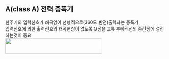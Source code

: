 ## A(class A) 전력 증폭기
한주기의 입력신호가 왜곡없이 선형적으로(360도 반전)출력되는 증폭기<br>
입력신호에 의한 출력신호의 왜곡현상이 없도록 Q점을 교류 부하직선의 중간점에 설정하는것이 중요<br>
<img src="https://user-images.githubusercontent.com/81015704/118764215-1b811300-b8b4-11eb-9e4a-a7273bb4110e.jpg" width="300" height="50">
